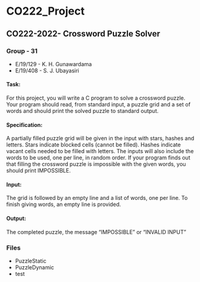# CO222_Project

## CO222-2022- Crossword Puzzle Solver 
### Group - 31

* E/19/129 - K. H. Gunawardama 
* E/19/408 - S. J. Ubayasiri 

#### Task:
For this project, you will write a C program to solve a crossword puzzle. Your program should read, from
standard input, a puzzle grid and a set of words and should print the solved puzzle to standard output.

#### Specification:
A partially filled puzzle grid will be given in the input with stars, hashes and letters. Stars indicate
blocked cells (cannot be filled). Hashes indicate vacant cells needed to be filled with letters. The inputs
will also include the words to be used, one per line, in random order. If your program finds out that
filling the crossword puzzle is impossible with the given words, you should print IMPOSSIBLE.

#### Input:
The grid is followed by an empty line and a list of words, one per line. To finish giving words, an empty
line is provided.

#### Output:
The completed puzzle, the message “IMPOSSIBLE” or “INVALID INPUT”

### Files
* PuzzleStatic
* PuzzleDynamic
* test
